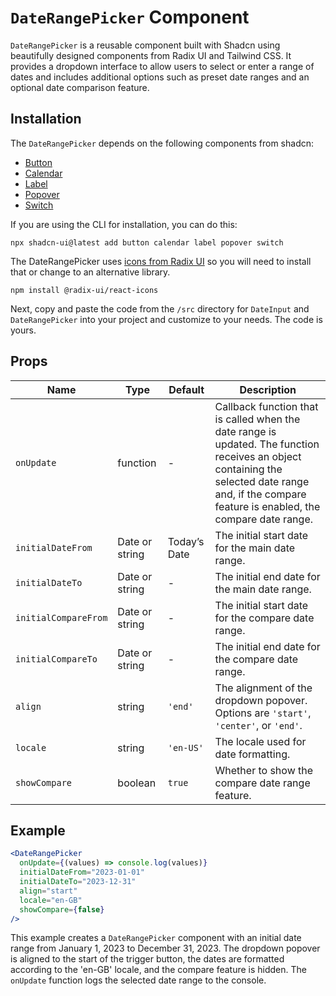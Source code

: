# `DateRangePicker` Component

`DateRangePicker` is a reusable component built with Shadcn using beautifully designed components from Radix UI and Tailwind CSS. It provides a dropdown interface to allow users to select or enter a range of dates and includes additional options such as preset date ranges and an optional date comparison feature.


## Installation

The `DateRangePicker` depends on the following components from shadcn:

- [Button](https://ui.shadcn.com/docs/components/button)
- [Calendar](https://ui.shadcn.com/docs/components/calendar)
- [Label](https://ui.shadcn.com/docs/components/label)
- [Popover](https://ui.shadcn.com/docs/components/popover)
- [Switch](https://ui.shadcn.com/docs/components/switch)

If you are using the CLI for installation, you can do this:

```
npx shadcn-ui@latest add button calendar label popover switch
```

The DateRangePicker uses [icons from Radix UI](https://icons.radix-ui.com/) so you will need to install that or change to an alternative library.

```
npm install @radix-ui/react-icons
```

Next, copy and paste the code from the `/src` directory for `DateInput` and `DateRangePicker` into your project and customize to your needs. The code is yours.


## Props

| Name | Type | Default | Description |
| ---- | ---- | ------- | ----------- |
| `onUpdate` | function | - | Callback function that is called when the date range is updated. The function receives an object containing the selected date range and, if the compare feature is enabled, the compare date range. |
| `initialDateFrom` | Date or string | Today’s Date | The initial start date for the main date range. |
| `initialDateTo` | Date or string | - | The initial end date for the main date range. |
| `initialCompareFrom` | Date or string | - | The initial start date for the compare date range. |
| `initialCompareTo` | Date or string | - | The initial end date for the compare date range. |
| `align` | string | `'end'` | The alignment of the dropdown popover. Options are `'start'`, `'center'`, or `'end'`. |
| `locale` | string | `'en-US'` | The locale used for date formatting. |
| `showCompare` | boolean | `true` | Whether to show the compare date range feature. |

## Example

```jsx
<DateRangePicker
  onUpdate={(values) => console.log(values)}
  initialDateFrom="2023-01-01"
  initialDateTo="2023-12-31"
  align="start"
  locale="en-GB"
  showCompare={false}
/>
```

This example creates a `DateRangePicker` component with an initial date range from January 1, 2023 to December 31, 2023. The dropdown popover is aligned to the start of the trigger button, the dates are formatted according to the 'en-GB' locale, and the compare feature is hidden. The `onUpdate` function logs the selected date range to the console.

